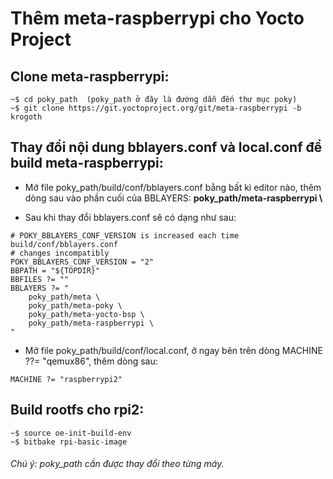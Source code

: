 # Thêm meta-raspberrypi cho Yocto Project

## Clone meta-raspberrypi:
```
~$ cd poky_path  (poky_path ở đây là đường dẫn đến thư mục poky)
~$ git clone https://git.yoctoproject.org/git/meta-raspberrypi -b krogoth
```

## Thay đổi nội dung bblayers.conf và local.conf để build meta-raspberrypi:
- Mở file poky_path/build/conf/bblayers.conf bằng bất kì editor nào, thêm dòng sau vào phần cuối của BBLAYERS:  **poky_path/meta-raspberrypi \\**

- Sau khi thay đổi bblayers.conf sẽ có dạng như sau:
```
# POKY_BBLAYERS_CONF_VERSION is increased each time build/conf/bblayers.conf
# changes incompatibly 
POKY_BBLAYERS_CONF_VERSION = "2"
BBPATH = "${TOPDIR}" 
BBFILES ?= "" 
BBLAYERS ?= " 
    poky_path/meta \
    poky_path/meta-poky \
    poky_path/meta-yocto-bsp \
    poky_path/meta-raspberrypi \
"
```

- Mở file poky_path/build/conf/local.conf, ở ngay bên trên dòng MACHINE ??= "qemux86", thêm dòng sau: 
```
MACHINE ?= "raspberrypi2"
```

## Build rootfs cho rpi2:
```
~$ source oe-init-build-env 
~$ bitbake rpi-basic-image
```
###### Chú ý:  poky_path cần được thay đổi theo từng máy.

